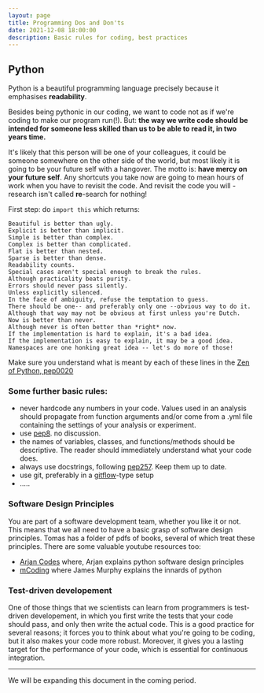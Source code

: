 ```yaml
---
layout: page
title: Programming Dos and Don'ts
date: 2021-12-08 18:00:00
description: Basic rules for coding, best practices
---
```



## Python

Python is a beautiful programming language precisely because it emphasises **readability**. 

Besides being pythonic in our coding, we want to code not as if we're coding to make our program run(!). But: **the way we write code should be intended for someone less skilled than us to be able to read it, in two years time.** 

It's likely that this person will be one of your colleagues, it could be someone somewhere on the other side of the world, but most likely it is going to be your future self with a hangover. The motto is: **have mercy on your future self**. Any shortcuts you take now are going to mean hours of work when you have to revisit the code. And revisit the code you will - research isn't called **re**-search for nothing!


First step: do ```import this```
which returns:

```
Beautiful is better than ugly.
Explicit is better than implicit.
Simple is better than complex.
Complex is better than complicated.
Flat is better than nested.
Sparse is better than dense.
Readability counts.
Special cases aren't special enough to break the rules.
Although practicality beats purity.
Errors should never pass silently.
Unless explicitly silenced.
In the face of ambiguity, refuse the temptation to guess.
There should be one-- and preferably only one --obvious way to do it.
Although that way may not be obvious at first unless you're Dutch.
Now is better than never.
Although never is often better than *right* now.
If the implementation is hard to explain, it's a bad idea.
If the implementation is easy to explain, it may be a good idea.
Namespaces are one honking great idea -- let's do more of those!
```

Make sure you understand what is meant by each of these lines in the [Zen of Python, pep0020](https://www.python.org/dev/peps/pep-20/)


### Some further basic rules:

- never hardcode any numbers in your code. Values used in an analysis should propagate from function arguments and/or come from a .yml file containing the settings of your analysis or experiment.
- use [pep8](https://pep8.org). no discussion.
- the names of variables, classes, and functions/methods should be descriptive. The reader should immediately understand what your code does. 
- always use docstrings, following [pep257](https://www.python.org/dev/peps/pep-0257/). Keep them up to date. 
- use git, preferably in a [gitflow](https://www.atlassian.com/git/tutorials/comparing-workflows/gitflow-workflow)-type setup
- .....

### Software Design Principles

You are part of a software development team, whether you like it or not. This means that we all need to have a basic grasp of software design principles. Tomas has a folder of pdfs of books, several of which treat these principles. There are some valuable youtube resources too:

- [Arjan Codes](https://www.youtube.com/c/ArjanCodes) where, Arjan explains python software design principles
- [mCoding](https://www.youtube.com/c/mCodingWithJamesMurphy) where James Murphy explains the innards of python

### Test-driven developement

One of those things that we scientists can learn from programmers is test-driven developement, in which you first write the tests that your code should pass, and only then write the actual code. This is a good practice for several reasons; it forces you to think about what you're going to be coding, but it also makes your code more robust. Moreover, it gives you a lasting target for the performance of your code, which is essential for continuous integration. 


<hr/>

We will be expanding this document in the coming period. 
